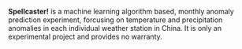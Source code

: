 **Spellcaster!** is a machine learning algorithm based, monthly anomaly prediction experiment, forcusing on temperature and precipitation anomalies in each individual weather station in China.
It is only an experimental project and provides no warranty.
